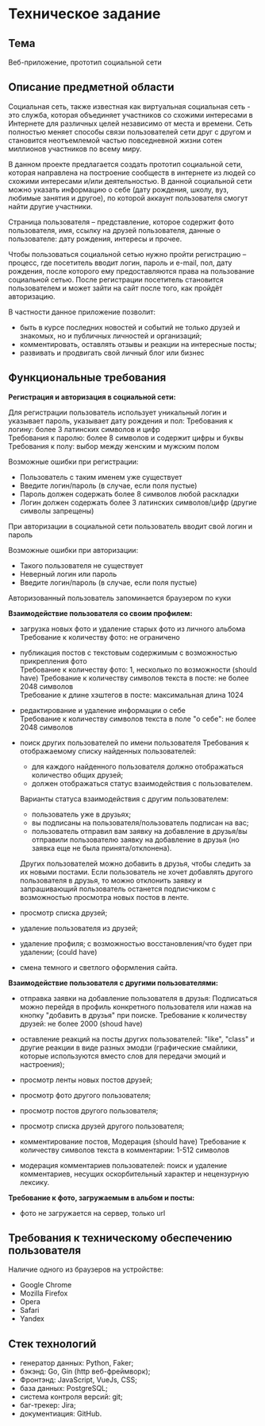 # Техническое задание

## Тема

Веб-приложение, прототип социальной сети

## Описание предметной области

Социальная сеть, также известная как виртуальная социальная сеть - это служба, которая объединяет участников со схожими интересами в Интернете для различных целей независимо от места и времени. Сеть полностью меняет способы связи пользователей сети друг с другом и становится неотъемлемой частью повседневной жизни сотен миллионов участников по всему миру.

В данном проекте предлагается создать прототип социальной сети, которая направлена на построение сообществ в интернете из людей со схожими интересами и/или деятельностью. В данной социальной сети можно указать информацию о себе (дату рождения, школу, вуз, любимые занятия и другое), по которой аккаунт пользователя смогут найти другие участники.

Страница пользователя – представление, которое содержит фото пользователя, имя, ссылку на друзей пользователя, данные о пользователе: дату рождения, интересы и прочее.

Чтобы пользоваться социальной сетью нужно пройти регистрацию – процесс, где посетитель вводит логин, пароль и e-mail, пол, дату рождения, после которого ему предоставляются права на пользование социальной сетью. После регистрации посетитель становится пользователем и может зайти на сайт после того, как пройдёт авторизацию.

В частности данное приложение позволит:

- быть в курсе последних новостей и событий не только друзей и знакомых, но и публичных личностей и организаций;
- комментировать, оставлять отзывы и реакции на интересные посты;
- развивать и продвигать свой личный блог или бизнес

## Функциональные требования

**Регистрация и авторизация в социальной сети:**

Для регистрации пользователь использует уникальный логин и указывает пароль, указывает дату рождения и пол:
Требования к логину: более 3 латинских символов и цифр  
Требования к паролю: более 8 символов и содержит цифры и буквы
Требования к полу: выбор между женским и мужским полом

Возможные ошибки при регистрации:

- Пользователь с таким именем уже существует
- Введите логин/пароль (в случае, если поля пустые)
- Пароль должен содержать более 8 символов любой раскладки
- Логин должен содержать более 3 латинских символов/цифр (другие символы запрещены)

При авторизации в социальной сети пользователь вводит свой логин и пароль

Возможные ошибки при авторизации:

- Такого пользователя не существует
- Неверный логин или пароль
- Введите логин/пароль (в случае, если поля пустые)

Авторизованный пользователь запоминается браузером по куки

**Взаимодействие пользователя со своим профилем:**

- загрузка новых фото и удаление старых фото из личного альбома
  Требование к количеству фото: не ограничено
- публикация постов с текстовым содержимым с возможностью прикрепления фото  
  Требование к количеству фото: 1, несколько по возможности (should have)
  Требование к количеству символов текста в посте: не более 2048 символов  
  Требование к длине хэштегов в посте: максимальная длина 1024

- редактирование и удаление информации о себе  
  Требование к количеству символов текста в поле "о себе": не более 2048 символов
- поиск других пользователей по имени пользователя
  Требования к отображаемому списку найденных пользователей:

  - для каждого найденного пользователя должно отображаться количество общих друзей;
  - должен отображаться статус взаимодействия с пользователем.

  Варианты статуса взаимодействия с другим пользователем:

  - пользователь уже в друзьях;
  - вы подписаны на пользователя/пользователь подписан на вас;
  - пользователь отправил вам заявку на добавление в друзья/вы отправили пользователю заявку на добавление в друзья (но заявка еще не была принята/отклонена).

  Других пользователей можно добавить в друзья, чтобы следить за их новыми постами. Если пользователь не хочет добавлять другого пользователя в друзья, то можно отклонить заявку и запрашивающий пользователь останется подписчиком с возможностью просмотра новых постов в ленте.

- просмотр списка друзей;
- удаление пользователя из друзей;
- удаление профиля; с возможностью восстановления/что будет при удалении; (could have)
- смена темного и светлого оформления сайта.

**Взаимодействие пользователя с другими пользователями:**

- отправка заявки на добавление пользователя в друзья:
  Подписаться можно перейдя в профиль конкретного пользователя или нажав на кнопку "добавить в друзья" при поиске.
  Требование к количеству друзей: не более 2000 (shoud have)

- оставление реакций на посты других пользователей: "like", "class" и другие реакции в виде разных эмодзи (графические смайлики, которые используются вместо слов для передачи эмоций и настроения);
- просмотр ленты новых постов друзей;
- просмотр фото другого пользователя;
- просмотр постов другого пользователя;
- просмотр списка друзей другого пользователя;
- комментирование постов, Модерация (should have)
  Требование к количеству символов текста в комментарии: 1-512 символов
- модерация комментариев пользователей: поиск и удаление комментариев, несущих оскорбительный характер и нецензурную лексику.

**Требование к фото, загружаемым в альбом и посты:**

- фото не загружается на сервер, только url

## Требования к техническому обеспечению пользователя

Наличие одного из браузеров на устройстве:

- Google Chrome
- Mozilla Firefox
- Opera
- Safari
- Yandex

## Стек технологий

- генератор данных: Python, Faker;
- бэкэнд: Go, Gin (http веб-фреймворк);
- Фронтэнд: JavaScript, VueJs, CSS;
- база данных: PostgreSQL;
- система контроля версий: git;
- баг-трекер: Jira;
- документиация: GitHub.
